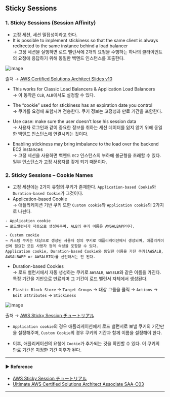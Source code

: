 ## Sticky Sessions
### 1. Sticky Sessions (Session Affinity)
- 고정 세션, 세션 밀접성이라고 한다.
- It is possible to implement stickiness so that the same client is always redirected to the same instance behind a load balancer  
→ 고정 세션을 실행하면 로드 밸런서에 2개의 요청을 수행하는 하나의 클라이언트의 요청에 응답하기 위해 동일한 백엔드 인스턴스를 호출한다.

![image](https://user-images.githubusercontent.com/97398071/233820808-b836ed3a-5ec1-4ba0-8f13-fff4bd1df74f.png)

출처 → [AWS Certified Solutions Architect Slides v10](https://courses.datacumulus.com/downloads/certified-solutions-architect-pn9/)

- This works for Classic Load Balancers & Application Load Balancers  
→ 이 동작은 `CLB`, `ALB`에서도 설정할 수 있다.

- The “cookie” used for stickiness has an expiration date you control  
→ 쿠키를 요청에 포함시켜 전송한다. 쿠키 정보는 고정성과 만료 기간을 포함한다.

- Use case: make sure the user doesn’t lose his session data  
→ 사용자 로그인과 같이 중요한 정보를 취하는 세션 데이터를 잃지 않기 위해 동일한 백엔드 인스턴스에 연결시키는 것이다.

- Enabling stickiness may bring imbalance to the load over the backend EC2 instances  
→ 고정 세션을 사용하면 백엔드 `EC2` 인스턴스의 부하에 불균형을 초래할 수 있다. 일부 인스턴스가 고정 사용자를 갖게 되기 때문이다.

### 2. Sticky Sessions – Cookie Names
- 고정 세션에는 2가지 유형의 쿠키가 존재한다. `Application-based Cookie`와 `Duration-based Cookie`가 그것이다.
- Application-based Cookie  
→ 애플리케이션 기반 쿠키 또한 `Custom cookie`와 `Application cookie`의 2가지로 나뉜다.
~~~ 
- Application cookie
→ 로드밸런서가 자동으로 생성해주며, ALB의 쿠키 이름은 AWSALBAPP이다.

- Custom cookie
→ 커스텀 쿠키는 대상으로 생성된 사용자 정의 쿠키로 애플리케이션에서 생성되며, 애플리케이션에 필요한 모든 사용자 정의 속성을 포함할 수 있다.
Application cookie, Duration-based Cookie와 동일한 이름을 가진 쿠키(AWSALB, AWSALBAPP or AWSALBTG)를 선언해서는 안 된다.
~~~

- Duration-based Cookies  
→ 로드 밸런서에서 자동 생성하는 쿠키로 `AWSALB`, `AWSELB`와 같은 이름을 가진다.
특정 기간을 기반으로 만료되며 그 기간이 로드 밸런서 자체에서 생성된다.
 
- `Elastic Block Store` → `Target Groups` → 대상 그룹을 클릭 → `Actions` → `Edit attributes` → `Stickiness` 

![image](https://user-images.githubusercontent.com/97398071/233821152-71532200-05d4-4a6c-a94a-8734b78e5d07.png)

출처 → [AWS Sticky Session チュートリアル](https://qiita.com/Uking/items/7663b07efa588a08709d)

- `Application cookie`의 경우 애플리케이션에서 로드 밸런서로 보낼 쿠키의 기간만을 설정해주며, `Custom Cookie`의 경우 쿠키의 기간과 함께 이름을 설정해야 한다.

- 이후, 애플리케이션의 요청에 `Cookie`가 추가되는 것을 확인할 수 있다. 이 쿠키의 만료 기간은 지정한 기간 이후가 된다.

---
#### ▶ Reference
- [AWS Sticky Session チュートリアル](https://qiita.com/Uking/items/7663b07efa588a08709d)
- [Ultimate AWS Certified Solutions Architect Associate SAA-C03](https://www.udemy.com/course/aws-certified-solutions-architect-associate-saa-c03/)
---
